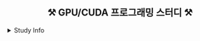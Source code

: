<h2 align="center">⚒️ GPU/CUDA 프로그래밍 스터디 ⚒️</h2>

<details><summary>Study Info</summary>
<p>

📢 GPU/CUDA 프로그래밍을 배워보세요! 북클럽 나란에서 두 가지 레벨의 스터디를 모집합니다. 📢

최근 AI 열풍으로 AI Engineering 분야도 상당히 뜨겁습니다.
AI Engineering에서 GPU/CUDA 아키텍쳐는 반드시 알아야할 핵심 지식입니다.
이에 NVIDIA GPU와 Google Colab을 활용해 실습 중심으로 GPU 병렬 프로그래밍을 통해 GPU/CUDA 아키텍쳐도 배우고 GPU/CUDA 프로그래밍에 필요한 지식들을 배우는 스터디 그룹을 만들었습니다.

스터디 그룹은 입문반과 중급반으로 나누었습니다.
필요에 따라 원하는 레벨을 선택하여 참여할 수 있습니다.

입문반:
2025.09.06 마감 (9/6 시작, 8주간)
CUDA 기본 개념, 스레드/블록 모델, 간단한 커널 작성, 메모리 관리, 이미지 처리 프로젝트 -
상세정보: <https://docs.google.com/document/d/1dPeaSxsZEgKrfE9RS4gxf54b801p35Hw84DY0fT7c-k/edit?pli=1&tab=t.0#bookmark=id.6omg6jr8xiln>

중급반:
2025.11.10 마감 (11/15 시작, 12주간)
메모리 최적화, 워프 다이버전스 최소화, 멀티-GPU 활용, Nsight 성능 분석, 행렬 곱셈 프로젝트
상세정보: <https://docs.google.com/document/d/1dPeaSxsZEgKrfE9RS4gxf54b801p35Hw84DY0fT7c-k/edit?pli=1&tab=t.qjg678960psu#heading=h.110u61emtje2>

참가비:
각 모임당 참가비는 동기부여를 위해 $50을 받고, 모임을 끝까지 마무리하시면 환불해드리는 기본적으로 무료입니다.
책 값과 Udemy 강의비용은 개별 부담입니다.

GPU/CUDA 프로그래밍 스터디는 북클럽 나란에서 지원합니다.
북클럽 나란에 대한 자세한 정보는 웹사이트를 참고하세요.
북클럽 나란 웹사이트: <https://www.cyberseowon.com>
스터디 그룹에 대한 정보가 필요하신 분들은 다음 카톡 방에 문의해주시거나 메일로 문의해주세요.
상담 카톡방: <https://open.kakao.com/o/gitHslMh>
상담 이메일: <admin@cyberseowon.com>
참가를 원하시는 분들은 참가 신청폼을 작성해주세요. 참가 신청폼을 작성해주신 분들에게는 자세한 참가 방법을 보내드립니다. (정원이 초과하는 경우 신청폼의 내용을 기반으로 참가지를 선정할 수 있습니다.)

🚀 GPU 프로그래밍 세계에 도전하고 싶은 분들의 많은 참여를 기다립니다!

</p>
</details>

